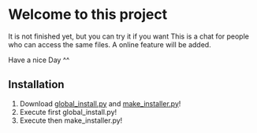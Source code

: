 # Welcome to this project
It is not finished yet, but you can try it if you want
This is a chat for people who can access the same files.
A online feature will be added.

Have a nice Day ^^

## Installation
1. Download [global_install.py](https://github.com/Akida31/Python-Tests/edit/master/Chat_server/local_server/download/global_install.py)
and [make_installer.py](https://github.com/Akida31/Python-Tests/edit/master/Chat_server/local_server/download/make_installer.py)!
1. Execute first global_install.py!
1. Execute then make_installer.py!
